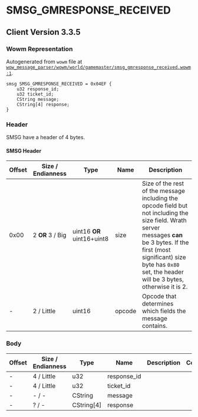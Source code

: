 # SMSG_GMRESPONSE_RECEIVED

## Client Version 3.3.5

### Wowm Representation

Autogenerated from `wowm` file at [`wow_message_parser/wowm/world/gamemaster/smsg_gmresponse_received.wowm:1`](https://github.com/gtker/wow_messages/tree/main/wow_message_parser/wowm/world/gamemaster/smsg_gmresponse_received.wowm#L1).
```rust,ignore
smsg SMSG_GMRESPONSE_RECEIVED = 0x04EF {
    u32 response_id;
    u32 ticket_id;
    CString message;
    CString[4] response;
}
```
### Header

SMSG have a header of 4 bytes.

#### SMSG Header

| Offset | Size / Endianness | Type   | Name   | Description |
| ------ | ----------------- | ------ | ------ | ----------- |
| 0x00   | 2 **OR** 3 / Big           | uint16 **OR** uint16+uint8 | size | Size of the rest of the message including the opcode field but not including the size field. Wrath server messages **can** be 3 bytes. If the first (most significant) size byte has `0x80` set, the header will be 3 bytes, otherwise it is 2.|
| -      | 2 / Little| uint16 | opcode | Opcode that determines which fields the message contains. |

### Body

| Offset | Size / Endianness | Type | Name | Description | Comment |
| ------ | ----------------- | ---- | ---- | ----------- | ------- |
| - | 4 / Little | u32 | response_id |  |  |
| - | 4 / Little | u32 | ticket_id |  |  |
| - | - / - | CString | message |  |  |
| - | ? / - | CString[4] | response |  |  |

